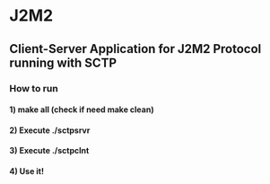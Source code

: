 # J2M2
## Client-Server Application for J2M2 Protocol running with SCTP

### How to run
#### 1) make all (check if need make clean)
#### 2) Execute ./sctpsrvr
#### 3) Execute ./sctpclnt
#### 4) Use it!
